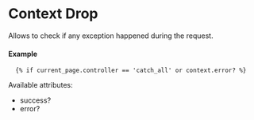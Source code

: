 # Context Drop

Allows to check if any exception happened during the request.

#### Example

~~~ liquid
  {% if current_page.controller == 'catch_all' or context.error? %}
~~~

Available attributes:

* success?
* error?

